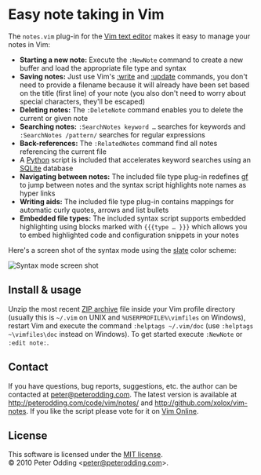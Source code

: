 # Easy note taking in Vim

The `notes.vim` plug-in for the [Vim text editor](http://www.vim.org/) makes it easy to manage your notes in Vim:

 * **Starting a new note:** Execute the `:NewNote` command to create a new buffer and load the appropriate file type and syntax
 * **Saving notes:** Just use Vim's [:write](http://vimdoc.sourceforge.net/htmldoc/editing.html#:write) and [:update](http://vimdoc.sourceforge.net/htmldoc/editing.html#:update) commands, you don't need to provide a filename because it will already have been set based on the title (first line) of your note (you also don't need to worry about special characters, they'll be escaped)
 * **Deleting notes:** The `:DeleteNote` command enables you to delete the current or given note
 * **Searching notes:** `:SearchNotes keyword …` searches for keywords and `:SearchNotes /pattern/` searches for regular expressions
  * **Back-references:** The `:RelatedNotes` command find all notes referencing the current file
  * A [Python](http://python.org/) script is included that accelerates keyword searches using an [SQLite](http://sqlite.org/) database
 * **Navigating between notes:** The included file type plug-in redefines [gf](http://vimdoc.sourceforge.net/htmldoc/editing.html#gf) to jump between notes and the syntax script highlights note names as hyper links
 * **Writing aids:** The included file type plug-in contains mappings for automatic curly quotes, arrows and list bullets
 * **Embedded file types:** The included syntax script supports embedded highlighting using blocks marked with `{{{type … }}}` which allows you to embed highlighted code and configuration snippets in your notes

Here's a screen shot of the syntax mode using the [slate](http://code.google.com/p/vim/source/browse/runtime/colors/slate.vim) color scheme:

![Syntax mode screen shot](http://peterodding.com/code/vim/notes/syntax.png)

## Install & usage

Unzip the most recent [ZIP archive](http://peterodding.com/code/vim/downloads/notes) file inside your Vim profile directory (usually this is `~/.vim` on UNIX and `%USERPROFILE%\vimfiles` on Windows), restart Vim and execute the command `:helptags ~/.vim/doc` (use `:helptags ~\vimfiles\doc` instead on Windows). To get started execute `:NewNote` or `:edit note:`.

## Contact

If you have questions, bug reports, suggestions, etc. the author can be contacted at <peter@peterodding.com>. The latest version is available at <http://peterodding.com/code/vim/notes/> and <http://github.com/xolox/vim-notes>. If you like the script please vote for it on [Vim Online](http://www.vim.org/scripts/script.php?script_id=3375).

## License

This software is licensed under the [MIT license](http://en.wikipedia.org/wiki/MIT_License).  
© 2010 Peter Odding &lt;<peter@peterodding.com>&gt;.
